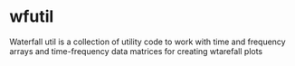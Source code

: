 # wfutil
Waterfall util is a collection of utility code to work with time and frequency arrays and time-frequency data matrices for creating wtarefall plots

